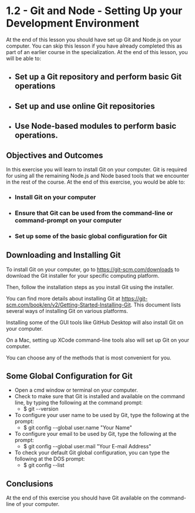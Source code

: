 # 1.2 - Git and Node - Setting Up your Development Environment

At the end of this lesson you should have set up Git and Node.js on your computer. You can skip this lesson if you have already completed this as part of an earlier course in the specialization. At the end of this lesson, you will be able to:

- ## Set up a Git repository and perform basic Git operations

- ## Set up and use online Git repositories

- ## Use Node-based modules to perform basic operations.

## Objectives and Outcomes
In this exercise you will learn to install Git on your computer. Git is required for using all the remaining Node.js and Node based tools that we encounter in the rest of the course. At the end of this exercise, you would be able to:

- ### Install Git on your computer

- ### Ensure that Git can be used from the command-line or command-prompt on your computer

- ### Set up some of the basic global configuration for Git

## Downloading and Installing Git
To install Git on your computer, go to https://git-scm.com/downloads to download the Git installer for your specific computing platform.

Then, follow the installation steps as you install Git using the installer.

You can find more details about installing Git at https://git-scm.com/book/en/v2/Getting-Started-Installing-Git. This document lists several ways of installing Git on various platforms.

Installing some of the GUI tools like GitHub Desktop will also install Git on your computer.

On a Mac, setting up XCode command-line tools also will set up Git on your computer.

You can choose any of the methods that is most convenient for you.

## Some Global Configuration for Git
- Open a cmd window or terminal on your computer.
- Check to make sure that Git is installed and available on the command line, by typing the following at the command prompt:
  - $ git --version
- To configure your user name to be used by Git, type the following at the prompt:
  - $ git config --global user.name "Your Name"
- To configure your email to be used by Git, type the following at the prompt:
  - $ git config --global user.mail "Your E-mail Address"
- To check your default Git global configuration, you can type the following at the DOS prompt:
  - $ git config --list

## Conclusions
At the end of this exercise you should have Git available on the command-line of your computer.

